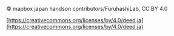© mapbox japan handson contributors/FuruhashiLab, CC BY 4.0

[https://creativecommons.org/licenses/by/4.0/deed.ja](https://creativecommons.org/licenses/by/4.0/deed.ja)
